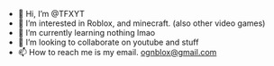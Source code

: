 - 👋 Hi, I’m @TFXYT
- 👀 I’m interested in Roblox, and minecraft. (also other video games)
- 🌱 I’m currently learning nothing lmao
- 💞️ I’m looking to collaborate on youtube and stuff
- 📫 How to reach me is my email. ognblox@gmail.com

<!---
TFXYT/TFXYT is a ✨ special ✨ repository because its `README.md` (this file) appears on your GitHub profile.
You can click the Preview link to take a look at your changes.
--->
